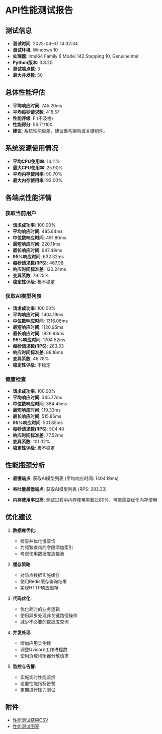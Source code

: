 # API性能测试报告

## 测试信息

- **测试时间**: 2025-04-07 14:32:34
- **测试环境**: Windows 10
- **处理器**: Intel64 Family 6 Model 142 Stepping 10, GenuineIntel
- **Python版本**: 3.8.20
- **测试端点数**: 3
- **最大并发数**: 50

## 总体性能评估

- **平均响应时间**: 745.20ms
- **平均每秒请求数**: 418.57
- **性能评级**: F (不及格)
- **性能得分**: 56.71/100
- **建议**: 系统性能极差，建议重构架构或关键组件。

## 系统资源使用情况

- **平均CPU使用率**: 14.11%
- **最大CPU使用率**: 25.90%
- **平均内存使用率**: 90.70%
- **最大内存使用率**: 92.00%

## 各端点性能详情

### 获取当前用户

- **请求成功率**: 100.00%
- **平均响应时间**: 485.64ms
- **中位数响应时间**: 491.80ms
- **最短响应时间**: 220.11ms
- **最长响应时间**: 647.48ms
- **95%响应时间**: 632.32ms
- **每秒请求数(RPS)**: 467.98
- **响应时间标准差**: 120.24ms
- **变异系数**: 79.25%
- **稳定性评级**: 极不稳定

### 获取AI模型列表

- **请求成功率**: 100.00%
- **平均响应时间**: 1404.19ms
- **中位数响应时间**: 1316.06ms
- **最短响应时间**: 1120.95ms
- **最长响应时间**: 1826.83ms
- **95%响应时间**: 1704.52ms
- **每秒请求数(RPS)**: 283.33
- **响应时间标准差**: 88.16ms
- **变异系数**: 46.78%
- **稳定性评级**: 不稳定

### 健康检查

- **请求成功率**: 100.00%
- **平均响应时间**: 345.77ms
- **中位数响应时间**: 384.45ms
- **最短响应时间**: 119.33ms
- **最长响应时间**: 515.85ms
- **95%响应时间**: 501.85ms
- **每秒请求数(RPS)**: 504.40
- **响应时间标准差**: 77.52ms
- **变异系数**: 101.02%
- **稳定性评级**: 极不稳定

## 性能瓶颈分析

- **最慢端点**: 获取AI模型列表 (平均响应时间: 1404.19ms)
- **吞吐量最低端点**: 获取AI模型列表 (RPS: 283.33)

- **内存使用率过高**: 测试过程中内存使用率超过80%，可能需要优化内存使用

## 优化建议

1. **数据库优化**:
   - 检查并优化慢查询
   - 为频繁查询的字段添加索引
   - 考虑使用数据库连接池

2. **缓存策略**:
   - 对热点数据实施缓存
   - 使用Redis缓存查询结果
   - 实现HTTP响应缓存

3. **代码优化**:
   - 优化耗时的业务逻辑
   - 使用异步处理非关键路径操作
   - 减少不必要的数据库查询

4. **并发处理**:
   - 增加应用实例数
   - 调整Uvicorn工作进程数
   - 使用负载均衡器分散请求

5. **监控与告警**:
   - 实施实时性能监控
   - 设置性能指标告警
   - 定期进行压力测试

## 附件

- [性能测试结果CSV](performance_results.csv)
- [性能测试图表](performance_results.png)
